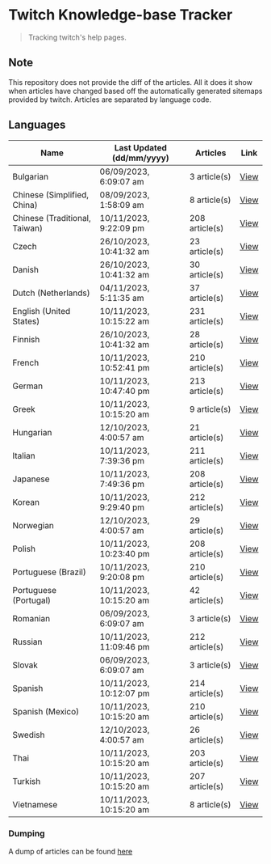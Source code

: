 # Twitch Knowledge-base Tracker
> Tracking twitch's help pages. 

## Note
This repository does not provide the diff of the articles. All it does it show when articles have changed based
off the automatically generated sitemaps provided by twitch. Articles are separated by language code.

## Languages

| Name                          | Last Updated (dd/mm/yyyy) | Articles       | Link                   |
|-------------------------------|---------------------------|----------------|------------------------|
| Bulgarian                     | 06/09/2023, 6:09:07 am    | 3 article(s)   | [View](docs/bg.md)     |
| Chinese (Simplified, China)   | 08/09/2023, 1:58:09 am    | 8 article(s)   | [View](docs/zh_CN.md)  |
| Chinese (Traditional, Taiwan) | 10/11/2023, 9:22:09 pm    | 208 article(s) | [View](docs/zh_TW.md)  |
| Czech                         | 26/10/2023, 10:41:32 am   | 23 article(s)  | [View](docs/cs.md)     |
| Danish                        | 26/10/2023, 10:41:32 am   | 30 article(s)  | [View](docs/da.md)     |
| Dutch (Netherlands)           | 04/11/2023, 5:11:35 am    | 37 article(s)  | [View](docs/nl_NL.md)  |
| English (United States)       | 10/11/2023, 10:15:22 am   | 231 article(s) | [View](docs/en_US.md)  |
| Finnish                       | 26/10/2023, 10:41:32 am   | 28 article(s)  | [View](docs/fi.md)     |
| French                        | 10/11/2023, 10:52:41 pm   | 210 article(s) | [View](docs/fr.md)     |
| German                        | 10/11/2023, 10:47:40 pm   | 213 article(s) | [View](docs/de.md)     |
| Greek                         | 10/11/2023, 10:15:20 am   | 9 article(s)   | [View](docs/el.md)     |
| Hungarian                     | 12/10/2023, 4:00:57 am    | 21 article(s)  | [View](docs/hu.md)     |
| Italian                       | 10/11/2023, 7:39:36 pm    | 211 article(s) | [View](docs/it.md)     |
| Japanese                      | 10/11/2023, 7:49:36 pm    | 208 article(s) | [View](docs/ja.md)     |
| Korean                        | 10/11/2023, 9:29:40 pm    | 212 article(s) | [View](docs/ko.md)     |
| Norwegian                     | 12/10/2023, 4:00:57 am    | 29 article(s)  | [View](docs/no.md)     |
| Polish                        | 10/11/2023, 10:23:40 pm   | 208 article(s) | [View](docs/pl.md)     |
| Portuguese (Brazil)           | 10/11/2023, 9:20:08 pm    | 210 article(s) | [View](docs/pt_BR.md)  |
| Portuguese (Portugal)         | 10/11/2023, 10:15:20 am   | 42 article(s)  | [View](docs/pt_PT.md)  |
| Romanian                      | 06/09/2023, 6:09:07 am    | 3 article(s)   | [View](docs/ro.md)     |
| Russian                       | 10/11/2023, 11:09:46 pm   | 212 article(s) | [View](docs/ru.md)     |
| Slovak                        | 06/09/2023, 6:09:07 am    | 3 article(s)   | [View](docs/sk.md)     |
| Spanish                       | 10/11/2023, 10:12:07 pm   | 214 article(s) | [View](docs/es.md)     |
| Spanish (Mexico)              | 10/11/2023, 10:15:20 am   | 210 article(s) | [View](docs/es_MX.md)  |
| Swedish                       | 12/10/2023, 4:00:57 am    | 26 article(s)  | [View](docs/sv.md)     |
| Thai                          | 10/11/2023, 10:15:20 am   | 203 article(s) | [View](docs/th.md)     |
| Turkish                       | 10/11/2023, 10:15:20 am   | 207 article(s) | [View](docs/tr.md)     |
| Vietnamese                    | 10/11/2023, 10:15:20 am   | 8 article(s)   | [View](docs/vi.md)     |

### Dumping
A dump of articles can be found [here](docs/RAW.md)